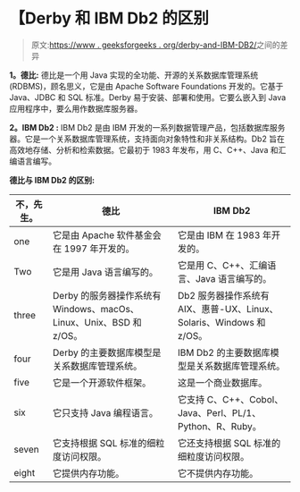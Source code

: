 # 【Derby 和 IBM Db2 的区别

> 原文:[https://www . geeksforgeeks . org/derby-and-IBM-DB2/](https://www.geeksforgeeks.org/difference-between-derby-and-ibm-db2/)之间的差异

**1。德比:**
德比是一个用 Java 实现的全功能、开源的关系数据库管理系统(RDBMS)，顾名思义，它是由 Apache Software Foundations 开发的。它基于 Java、JDBC 和 SQL 标准。Derby 易于安装、部署和使用。它要么嵌入到 Java 应用程序中，要么用作数据库服务器。

**2。IBM Db2 :**
IBM Db2 是由 IBM 开发的一系列数据管理产品，包括数据库服务器。它是一个关系数据库管理系统，支持面向对象特性和非关系结构。Db2 旨在高效地存储、分析和检索数据。它最初于 1983 年发布，用 C、C++、Java 和汇编语言编写。

**德比与 IBM Db2 的区别:**

<center>

| 不，先生。 | 德比 | IBM Db2 |
| --- | --- | --- |
| one | 它是由 Apache 软件基金会在 1997 年开发的。 | 它是由 IBM 在 1983 年开发的。 |
| Two | 它是用 Java 语言编写的。 | 它是用 C、C++、汇编语言、Java 语言编写的。 |
| three | Derby 的服务器操作系统有 Windows、macOs、Linux、Unix、BSD 和 z/OS。 | Db2 服务器操作系统有 AIX、惠普-UX、Linux、Solaris、Windows 和 z/OS。 |
| four | Derby 的主要数据库模型是关系数据库管理系统。 | IBM Db2 的主要数据库模型是关系数据库管理系统。 |
| five | 它是一个开源软件框架。 | 这是一个商业数据库。 |
| six | 它只支持 Java 编程语言。 | 它支持 C、C++、Cobol、Java、Perl、PL/1、Python、R、Ruby。 |
| seven | 它支持根据 SQL 标准的细粒度访问权限。 | 它还支持根据 SQL 标准的细粒度访问权限。 |
| eight | 它提供内存功能。 | 它不提供内存功能。 |

</center>